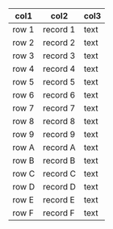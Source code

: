 col1|col2|col3
-|-|-
row 1|record 1|text
row 2|record 2|text
row 3|record 3|text
row 4|record 4|text
row 5|record 5|text
row 6|record 6|text
row 7|record 7|text
row 8|record 8|text
row 9|record 9|text
row A|record A|text
row B|record B|text
row C|record C|text
row D|record D|text
row E|record E|text
row F|record F|text